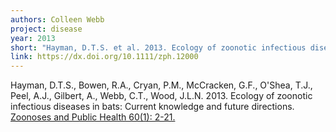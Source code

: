 ```yaml
---
authors: Colleen Webb
project: disease
year: 2013
short: "Hayman, D.T.S. et al. 2013. Ecology of zoonotic infectious diseases in bats: Current knowledge and future directions. Zoonoses and Public Health 60(1): 2-21."
link: https://dx.doi.org/10.1111/zph.12000
---
```


Hayman, D.T.S., Bowen, R.A., Cryan, P.M., McCracken, G.F., O'Shea, T.J., Peel, A.J., Gilbert, A., Webb, C.T., Wood, J.L.N. 2013. Ecology of zoonotic infectious diseases in bats: Current knowledge and future directions. [Zoonoses and Public Health 60(1): 2-21.](https://dx.doi.org/10.1111/zph.12000)
